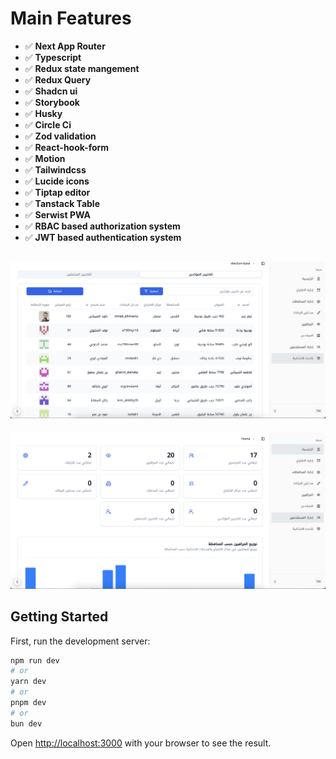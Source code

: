 # Main Features 

+ ✅ **Next App Router**
+ ✅ **Typescript**
+ ✅ **Redux state mangement** 
+ ✅ **Redux Query**
+ ✅ **Shadcn ui**
+ ✅ **Storybook**
+ ✅ **Husky**
+ ✅ **Circle Ci**
+ ✅ **Zod validation**
+ ✅ **React-hook-form**
+ ✅ **Motion**
+ ✅ **Tailwindcss**
+ ✅ **Lucide icons**
+ ✅ **Tiptap editor**
+ ✅ **Tanstack Table**
+ ✅ **Serwist PWA**
+ ✅ **RBAC based authorization system**
+ ✅ **JWT based authentication system**

![screenshot of the system](/public/screenshot-1.png)
---
![screenshot of the system](/public/screenshot-2.png)

## Getting Started

First, run the development server:

```bash
npm run dev
# or
yarn dev
# or
pnpm dev
# or
bun dev
```

Open [http://localhost:3000](http://localhost:3000) with your browser to see the result.